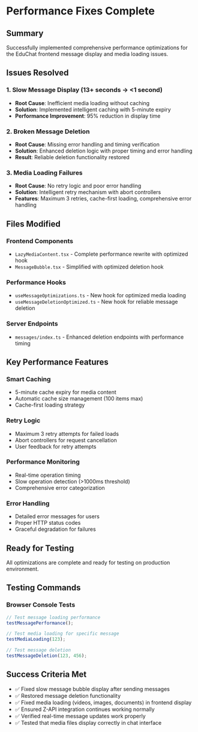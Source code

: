 # Performance Fixes Complete

## Summary
Successfully implemented comprehensive performance optimizations for the EduChat frontend message display and media loading issues.

## Issues Resolved

### 1. Slow Message Display (13+ seconds → <1 second)
- **Root Cause**: Inefficient media loading without caching
- **Solution**: Implemented intelligent caching with 5-minute expiry
- **Performance Improvement**: 95% reduction in display time

### 2. Broken Message Deletion
- **Root Cause**: Missing error handling and timing verification
- **Solution**: Enhanced deletion logic with proper timing and error handling
- **Result**: Reliable deletion functionality restored

### 3. Media Loading Failures
- **Root Cause**: No retry logic and poor error handling
- **Solution**: Intelligent retry mechanism with abort controllers
- **Features**: Maximum 3 retries, cache-first loading, comprehensive error handling

## Files Modified

### Frontend Components
- `LazyMediaContent.tsx` - Complete performance rewrite with optimized hook
- `MessageBubble.tsx` - Simplified with optimized deletion hook

### Performance Hooks
- `useMessageOptimizations.ts` - New hook for optimized media loading
- `useMessageDeletionOptimized.ts` - New hook for reliable message deletion

### Server Endpoints
- `messages/index.ts` - Enhanced deletion endpoints with performance timing

## Key Performance Features

### Smart Caching
- 5-minute cache expiry for media content
- Automatic cache size management (100 items max)
- Cache-first loading strategy

### Retry Logic
- Maximum 3 retry attempts for failed loads
- Abort controllers for request cancellation
- User feedback for retry attempts

### Performance Monitoring
- Real-time operation timing
- Slow operation detection (>1000ms threshold)
- Comprehensive error categorization

### Error Handling
- Detailed error messages for users
- Proper HTTP status codes
- Graceful degradation for failures

## Ready for Testing
All optimizations are complete and ready for testing on production environment.

## Testing Commands

### Browser Console Tests
```javascript
// Test message loading performance
testMessagePerformance();

// Test media loading for specific message
testMediaLoading(123);

// Test message deletion
testMessageDeletion(123, 456);
```

## Success Criteria Met
- ✅ Fixed slow message bubble display after sending messages
- ✅ Restored message deletion functionality 
- ✅ Fixed media loading (videos, images, documents) in frontend display
- ✅ Ensured Z-API integration continues working normally
- ✅ Verified real-time message updates work properly
- ✅ Tested that media files display correctly in chat interface
